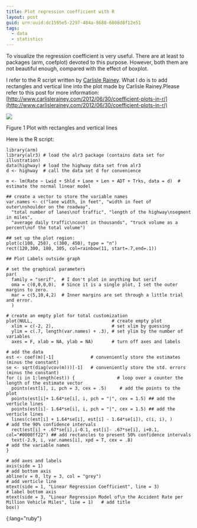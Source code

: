 ```yaml
---
title: Plot regression coefficient with R
layout: post
guid: urn:uuid:dc1595e5-2297-484a-8688-6808d8f12e51
tags:
  - data
  - statistics
---
```



To visualize the regression coefficient is very useful. There are at least to packages (arm, coefplot) devoted to this purpose. However, both them are not beautiful enough, compared with the effect of boxplot. 


I refer to the R script written by [Carlisle Rainey](http://www.carlislerainey.com/2012/06/30/coefficient-plots-in-r/). What I do is to add rectangles and vertical line into the plot made by Carlisle Rainey.Please refer to this post for more information: [http://www.carlislerainey.com/2012/06/30/coefficient-plots-in-r/](http://www.carlislerainey.com/2012/06/30/coefficient-plots-in-r/)


![](http://farm4.staticflickr.com/3737/9520667493_576a8525c7_z.jpg)

Figure 1 Plot with rectangles and vertical lines


Here is the R script:

	library(arm)
	library(alr3) # load the alr3 package (contains data set for illustration)
	data(highway) # load the highway data set from alr3
	d <- highway  # call the data set d for convenience
	
	m <- lm(Rate ~ Lwid + Shld + Lane + Len + ADT + Trks, data = d)  # estimate the normal linear model
	
	## create a vector to store the variable names
	var.names <- c("lane width, in feet", "width in feet of outer\nshoulder on the roadway",
	  "total number of lanes\nof traffic", "length of the highway\nsegment in miles",
	  "average daily traffic\ncount in thousands", "truck volume as a percent\nof the total volume")
	
	## set up the plot region:
	plot(c(100, 250), c(300, 450), type = "n")
	rect(120,300, 180, 305, col=rainbow(11, start=.7,end=.1))
	
	## Plot Labels outside graph
	
	# set the graphical parameters
	par(
	  family = "serif",  # I don't plot in anything but serif
	  oma = c(0,0,0,0),  # Since it is a single plot, I set the outer margins to zero.
	  mar = c(5,10,4,2)  # Inner margins are set through a little trial and error.
	  )
	
	# create an empty plot for total customization
	plot(NULL,                              # create empty plot
	  xlim = c(-2, 2),                      # set xlim by guessing
	  ylim = c(.7, length(var.names) + .3), # set ylim by the number of variables
	  axes = F, xlab = NA, ylab = NA)       # turn off axes and labels
	
	# add the data
	est <- coef(m)[-1]              # conveniently store the estimates (minus the constant)
	se <- sqrt(diag(vcov(m)))[-1]   # conveniently store the std. errors (minus the constant)
	for (i in 1:length(est)) {                # loop over a counter the length of the estimate vector
	  points(est[i], i, pch = 3, cex = .5)     # add the points to the plot
	  points(est[i]+ 1.64*se[i], i, pch = "|", cex = 1.5) ## add the verticle lines
	  points(est[i]- 1.64*se[i], i, pch = "|", cex = 1.5) ## add the verticle lines
	  lines(c(est[i] + 1.64*se[i], est[i] - 1.64*se[i]), c(i, i), )         # add the 90% confidence intervals
	  rect(est[i] + .67*se[i],i-0.1, est[i]- .67*se[i], i+0.1, col="#0000ff22") ## add rectancles to present 50% confidence intervals
	  text(-2.9, i, var.names[i], xpd = T, cex = .8)                      # add the variable names
	}
	
	# add axes and labels
	axis(side = 1)                                                                                          # add bottom axis
	abline(v = 0, lty = 3, col = "grey")                                                                    # add verticle line
	mtext(side = 1, "Linear Regression Coefficient", line = 3)                                              # label bottom axis
	mtext(side = 3, "Linear Regression Model of\n the Accident Rate per Million Vehicle Miles", line = 1)   # add title
	box() 
{:lang="ruby"}